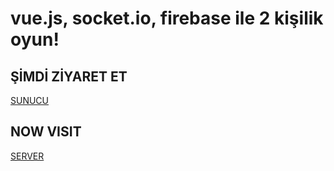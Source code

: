 # vue.js, socket.io, firebase ile 2 kişilik oyun!

## ŞİMDİ ZİYARET ET
[SUNUCU](https://kartacmaoyunu.web.app)


## NOW VISIT
[SERVER](https://kartacmaoyunu.web.app)